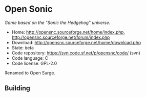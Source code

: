 # Open Sonic

_Game based on the "Sonic the Hedgehog" universe._

- Home: http://opensnc.sourceforge.net/home/index.php, http://opensnc.sourceforge.net/forum/index.php
- Download: http://opensnc.sourceforge.net/home/download.php
- State: beta
- Code repository: https://svn.code.sf.net/p/opensnc/code/ (svn)
- Code language: C
- Code license: GPL-2.0

Renamed to Open Surge.

## Building


